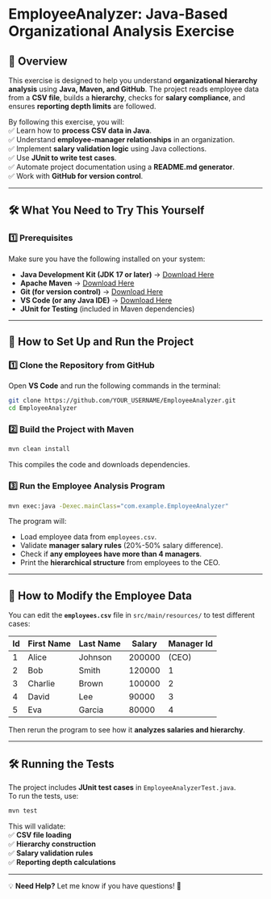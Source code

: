 # **EmployeeAnalyzer: Java-Based Organizational Analysis Exercise**  

## **📌 Overview**  
This exercise is designed to help you understand **organizational hierarchy analysis** using **Java, Maven, and GitHub**. The project reads employee data from a **CSV file**, builds a **hierarchy**, checks for **salary compliance**, and ensures **reporting depth limits** are followed.  

By following this exercise, you will:  
✅ Learn how to **process CSV data in Java**.  
✅ Understand **employee-manager relationships** in an organization.  
✅ Implement **salary validation logic** using Java collections.  
✅ Use **JUnit to write test cases**.  
✅ Automate project documentation using a **README.md generator**.  
✅ Work with **GitHub for version control**.  

---

## **🛠️ What You Need to Try This Yourself**  
### **1️⃣ Prerequisites**  
Make sure you have the following installed on your system:  
- **Java Development Kit (JDK 17 or later)** → [Download Here](https://adoptopenjdk.net/)  
- **Apache Maven** → [Download Here](https://maven.apache.org/download.cgi)  
- **Git (for version control)** → [Download Here](https://git-scm.com/downloads)  
- **VS Code (or any Java IDE)** → [Download Here](https://code.visualstudio.com/)  
- **JUnit for Testing** (included in Maven dependencies)  

---

## **🚀 How to Set Up and Run the Project**  
### **1️⃣ Clone the Repository from GitHub**  
Open **VS Code** and run the following commands in the terminal:  
```sh
git clone https://github.com/YOUR_USERNAME/EmployeeAnalyzer.git
cd EmployeeAnalyzer
```

### **2️⃣ Build the Project with Maven**  
```sh
mvn clean install
```
This compiles the code and downloads dependencies.

### **3️⃣ Run the Employee Analysis Program**  
```sh
mvn exec:java -Dexec.mainClass="com.example.EmployeeAnalyzer"
```
The program will:  
- Load employee data from `employees.csv`.  
- Validate **manager salary rules** (20%-50% salary difference).  
- Check if **any employees have more than 4 managers**.  
- Print the **hierarchical structure** from employees to the CEO.  

---

## **📝 How to Modify the Employee Data**  
You can edit the **`employees.csv`** file in `src/main/resources/` to test different cases:  

| Id  | First Name | Last Name | Salary | Manager Id |
|-----|-----------|----------|--------|-----------|
| 1   | Alice     | Johnson  | 200000 | (CEO)    |
| 2   | Bob       | Smith    | 120000 | 1         |
| 3   | Charlie   | Brown    | 100000 | 2         |
| 4   | David     | Lee      | 90000  | 3         |
| 5   | Eva       | Garcia   | 80000  | 4         |

Then rerun the program to see how it **analyzes salaries and hierarchy**.

---

## **🛠️ Running the Tests**  
The project includes **JUnit test cases** in `EmployeeAnalyzerTest.java`.  
To run the tests, use:
```sh
mvn test
```
This will validate:  
✅ **CSV file loading**  
✅ **Hierarchy construction**  
✅ **Salary validation rules**  
✅ **Reporting depth calculations**  

---

💡 **Need Help?** Let me know if you have questions! 🚀

